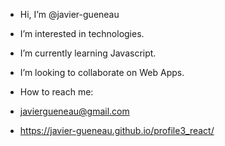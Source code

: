 - Hi, I’m @javier-gueneau
- I’m interested in technologies.
- I’m currently learning Javascript.
- I’m looking to collaborate on Web Apps.

- How to reach me:
- javiergueneau@gmail.com
- https://javier-gueneau.github.io/profile3_react/


<!---
javier-gueneau/javier-gueneau is a ✨ special ✨ repository because its `README.md` (this file) appears on your GitHub profile.
You can click the Preview link to take a look at your changes.


https://javier-gueneau.github.io/javier-gueneau/

https://javier-gueneau.github.io/coding2/

--->
